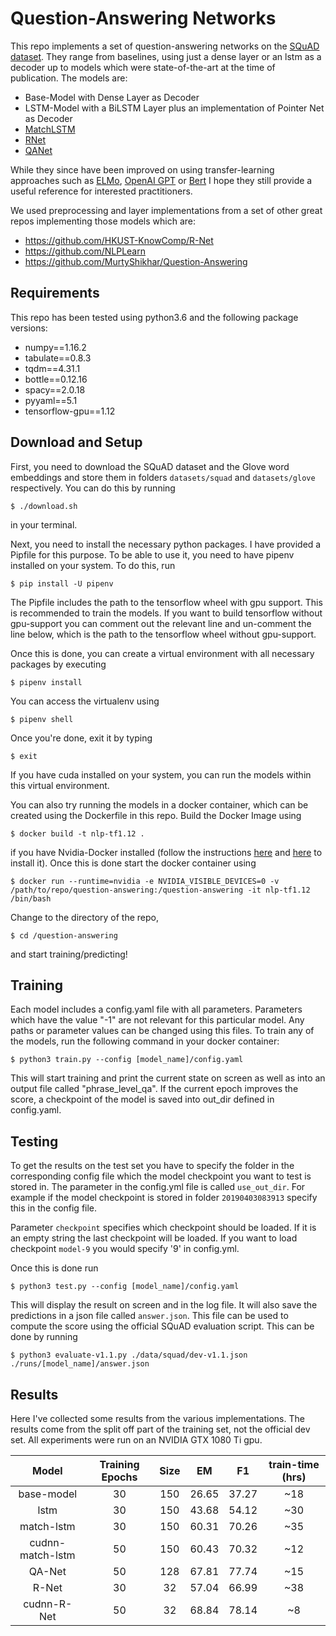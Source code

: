 # Question-Answering Networks

This repo implements a set of question-answering networks 
on the [SQuAD dataset](https://rajpurkar.github.io/SQuAD-explorer/). 
They range from baselines, using just a 
dense layer or an lstm as a decoder up to models which were
state-of-the-art at the time of publication. The models are:
  - Base-Model with Dense Layer as Decoder
  - LSTM-Model with a BiLSTM Layer plus an implementation of Pointer Net as Decoder
  - [MatchLSTM](https://arxiv.org/abs/1608.07905)
  - [RNet](https://www.microsoft.com/en-us/research/wp-content/uploads/2017/05/r-net.pdf)
  - [QANet](https://arxiv.org/abs/1804.09541) 
 
While they since have been improved on using transfer-learning 
approaches such as [ELMo](https://github.com/allenai/bilm-tf), 
[OpenAI GPT](https://github.com/openai/finetune-transformer-lm)
or [Bert](https://github.com/google-research/bert) I hope they
still provide a useful reference for interested practitioners.

We used preprocessing and layer implementations from a set of other great 
repos implementing those models which are:
  - https://github.com/HKUST-KnowComp/R-Net
  - https://github.com/NLPLearn
  - https://github.com/MurtyShikhar/Question-Answering
  
## Requirements
This repo has been tested using python3.6 and the following package versions:
  - numpy==1.16.2
  - tabulate==0.8.3
  - tqdm==4.31.1
  - bottle==0.12.16
  - spacy==2.0.18
  - pyyaml==5.1
  - tensorflow-gpu==1.12
  
## Download and Setup
First, you need to download the SQuAD dataset and the Glove word embeddings and
store them in folders ```datasets/squad``` and ```datasets/glove``` respectively.
You can do this by running
```shell
$ ./download.sh
```
in your terminal.

Next, you need to install the necessary python packages. I have provided
a Pipfile for this purpose. To be able to use it, you need to have
pipenv installed on your system. To do this, run
```shell
$ pip install -U pipenv
```
The Pipfile includes the path to the tensorflow wheel with gpu support.
This is recommended to train the models. If you want to build tensorflow
without gpu-support you can comment out the relevant line and un-comment
the line below, which is the path to the tensorflow wheel without gpu-support.

Once this is done, you can create a virtual environment with all necessary
packages by executing
```shell
$ pipenv install
```
You can access the virtualenv using
```shell
$ pipenv shell
```
Once you're done, exit it by typing
```shell
$ exit
```
If you have cuda installed on your system, you can run the models within
this virtual environment.

You can also try running the models in a docker container, which can be 
created using the Dockerfile in this repo. Build the Docker Image using
```shell
$ docker build -t nlp-tf1.12 .
```
if you have Nvidia-Docker installed (follow the instructions [here](https://docs.docker.com/install/) and [here](https://github.com/nvidia/nvidia-docker/wiki/Installation-(version-2.0))
 to install it). Once this is done start
the docker container using
```shell
$ docker run --runtime=nvidia -e NVIDIA_VISIBLE_DEVICES=0 -v /path/to/repo/question-answering:/question-answering -it nlp-tf1.12 /bin/bash 
``` 
Change to the directory of the repo,
```shell
$ cd /question-answering
```
and start training/predicting!

## Training
Each model includes a config.yaml file with all parameters. Parameters which have the 
value "-1" are not relevant for this particular model. Any paths or parameter values 
can be changed using this files. 
To train any of the models, run the following command in your docker container:
```shell
$ python3 train.py --config [model_name]/config.yaml
```
This will start training and print the current state on screen as well
as into an output file called "phrase_level_qa". If the current epoch 
improves the score, a checkpoint of the model is saved into out_dir defined in config.yaml.

## Testing
To get the results on the test set you have to specify the folder
in the corresponding config file which the model checkpoint you want to test 
is stored in. The parameter in the config.yml file is called ```use_out_dir```. 
For example if the model checkpoint is stored in folder ```20190403083913```
specify this in the config file.

Parameter ```checkpoint``` specifies which checkpoint should be loaded. If it is 
an empty string the last checkpoint will be loaded. If you want to load
checkpoint ```model-9``` you would specify '9' in config.yml.

Once this is done run
```shell
$ python3 test.py --config [model_name]/config.yaml
```
This will display the result on screen and in the log file. It will 
also save the predictions in a json file called ```answer.json```. This
file can be used to compute the score using the official SQuAD evaluation
script. This can be done by running
```shell
$ python3 evaluate-v1.1.py ./data/squad/dev-v1.1.json ./runs/[model_name]/answer.json
```

## Results
Here I've collected some results from the various implementations. The results 
 come from the split off part of the training set, not the official dev set. 
 All experiments were run on an NVIDIA GTX 1080 Ti gpu.

|      Model     | Training Epochs | Size |  EM   |  F1   | train-time (hrs) |
|:--------------:|:---------------:|:----:|:-----:|:-----:|:----------------:|
|      base-model|       30        |  150 | 26.65 | 37.27 |      ~18         |
|            lstm|       30        |  150 | 43.68 | 54.12 |      ~30         |
|      match-lstm|       30        |  150 | 60.31 | 70.26 |      ~35         |
|cudnn-match-lstm|       50        |  150 | 60.43 | 70.32 |      ~12         |
|          QA-Net|       50        |  128 | 67.81 | 77.74 |      ~15         |
|           R-Net|       30        |   32 | 57.04 | 66.99 |      ~38         |
|     cudnn-R-Net|       50        |   32 | 68.84 | 78.14 |       ~8         |